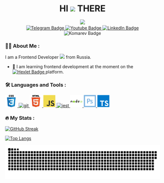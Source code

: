 <div align="center">
<h1>
  HI
<img src="https://media.giphy.com/media/nnRinBUDyn1VIkJlFz/giphy.gif" width="100">
  THERE
<!--<img src="https://media.giphy.com/media/z7TxRm5LBblTWf78nD/giphy.gif" width="150px"/>-->
</h1>
</div>

<div id="header" align="center">
  <img src="https://media.giphy.com/media/jF1oqkXJL0Mda/giphy.gif" width="500"/>
</div>

<div id="badges" align="center">

  <a href="https://t.me/d1mak1ch1g1n">
    <img src="https://img.shields.io/badge/Telegram-blue?style=for-the-badge&logo=telegram&logoColor=white" alt="Telegram Badge"/>  
  </a>
  <a href="https://www.youtube.com/channel/UCBTcw_6J3FtYUHZEzTuERLw">
    <img src="https://img.shields.io/badge/YouTube-red?style=for-the-badge&logo=youtube&logoColor=white" alt="Youtube Badge"/>
  </a>
  <a href="link">
    <img src="https://img.shields.io/badge/LinkedIn-blue?style=for-the-badge&logo=linkedin&logoColor=white" alt="LinkedIn Badge"/> 
  </a>
 </div>

 <div align="center">
 <img src="https://komarev.com/ghpvc/?username=DimaKichigin&style=for-the-badge&color=blueviolet" alt="Komarev Badge"/>

 </div>
 
<!--
<div align="center">
  <img src="https://media.giphy.com/media/JIX9t2j0ZTN9S/giphy.gif" width="300" height="300"/>
</div>
-->

### :man_technologist: About Me :
I am a Frontend Developer <img src="https://media.giphy.com/media/WUlplcMpOCEmTGBtBW/giphy.gif" width="30"> from Russia.
- :telescope: I am learning frontend development at the moment on the 
  <a href="https://ru.hexlet.io/u/dmitrii_kichigin">
    <img src="https://img.shields.io/badge/Hexlet-blue?style=plastic&logo=hexlet&logoColor=white" alt="Hexlet Badge"/> 
  </a>
 platform.

<!-- - :seedling: Exploring Technical Content Writing.

- :zap: In my free time, I solve problems on GeeksforGeeks and read tech articles.

- :mailbox:How to reach me: [![Linkedin Badge](https://img.shields.io/badge/-kakbar-blue?style=flat&logo=Linkedin&logoColor=white)](your-linkedin-url)
-->
### :hammer_and_wrench: Languages and Tools :
<div>
<a href="https://www.w3schools.com/css/" target="_blank" rel="noreferrer"> <img src="https://raw.githubusercontent.com/devicons/devicon/master/icons/css3/css3-original-wordmark.svg" alt="css3" width="40" height="40"/> </a>
<a href="https://git-scm.com/" target="_blank" rel="noreferrer"> <img src="https://www.vectorlogo.zone/logos/git-scm/git-scm-icon.svg" alt="git" width="40" height="40"/> </a> 
  <a href="https://www.w3.org/html/" target="_blank" rel="noreferrer"> <img src="https://raw.githubusercontent.com/devicons/devicon/master/icons/html5/html5-original-wordmark.svg" alt="html5" width="40" height="40"/> </a> 
  <a href="https://developer.mozilla.org/en-US/docs/Web/JavaScript" target="_blank" rel="noreferrer"> <img src="https://raw.githubusercontent.com/devicons/devicon/master/icons/javascript/javascript-original.svg" alt="javascript" width="40" height="40"/> </a>
  <a href="https://jestjs.io" target="_blank" rel="noreferrer"> <img src="https://www.vectorlogo.zone/logos/jestjsio/jestjsio-icon.svg" alt="jest" width="40" height="40"/> </a>
  <a href="https://nodejs.org" target="_blank" rel="noreferrer"> <img src="https://raw.githubusercontent.com/devicons/devicon/master/icons/nodejs/nodejs-original-wordmark.svg" alt="nodejs" width="40" height="40"/> </a> 
  <a href="https://www.photoshop.com/en" target="_blank" rel="noreferrer"> <img src="https://raw.githubusercontent.com/devicons/devicon/master/icons/photoshop/photoshop-line.svg" alt="photoshop" width="40" height="40"/> </a> 
  <a href="https://www.typescriptlang.org/" target="_blank" rel="noreferrer"> <img src="https://raw.githubusercontent.com/devicons/devicon/master/icons/typescript/typescript-original.svg" alt="typescript" width="40" height="40"/> </a> 
  </div>
  
### :fire: My Stats :
[![GitHub Streak](http://github-readme-streak-stats.herokuapp.com?user=DimaKichigin&theme=nightowl&border_radius=5&date_format=n%2Fj%5B%2FY%5D&ring=7AF6FF)](https://git.io/streak-stats)  

[![Top Langs](https://github-readme-stats.vercel.app/api/top-langs/&langs_count=10sername=DimaKichigin)](https://github.com/anuraghazra/github-readme-stats)

![snake gif](https://github.com/gruselhaus/gruselhaus/blob/output/github-contribution-grid-snake.svg)




